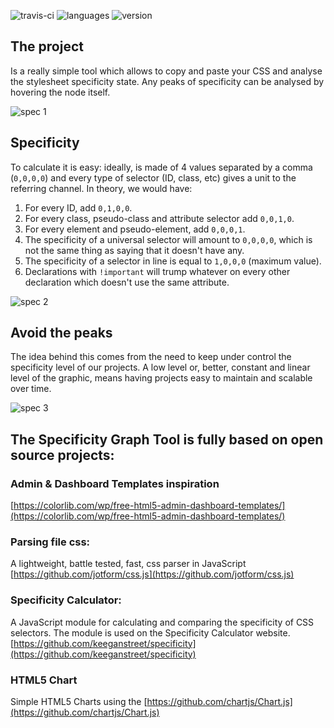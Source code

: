 ![travis-ci](https://img.shields.io/travis/com/StefanoVollono/specificity-graph/master)
![languages](https://img.shields.io/github/languages/count/StefanoVollono/specificity-graph) 
![version](https://img.shields.io/github/package-json/v/StefanoVollono/specificity-graph/master) 

## The project 
Is a really simple tool which allows to copy and paste your CSS and analyse the stylesheet specificity state. Any peaks of specificity can be analysed by hovering the node itself.

![spec 1](http://res.cloudinary.com/ddbdqb6js/image/upload/v1490768227/spec_1_ruwaoy.png)

## Specificity
To calculate it is easy: ideally, is made of 4 values separated by a comma (`0,0,0,0`) and every type of selector (ID, class, etc) gives a unit to the referring channel. In theory, we would have:

1. For every ID, add `0,1,0,0`.
2. For every class, pseudo-class and attribute selector add `0,0,1,0`.
3. For every element and pseudo-element, add `0,0,0,1`.
4. The specificity of a universal selector will amount to `0,0,0,0`, which is not the same thing as saying that it doesn't have any.
5. The specificity of a selector in line is equal to `1,0,0,0` (maximum value).
6. Declarations with `!important` will trump whatever on every other declaration which doesn't use the same attribute.

![spec 2](http://res.cloudinary.com/ddbdqb6js/image/upload/v1490768227/spec_2_a8uon2.png)

## Avoid the peaks
The idea behind this comes from the need to keep under control the specificity level of our projects. A low level or, better, constant and linear level of the graphic, means having projects easy to maintain and scalable over time.

![spec 3](http://res.cloudinary.com/ddbdqb6js/image/upload/v1490768229/spec_3_q4tbwy.png)

## The Specificity Graph Tool is fully based on open source projects:

### Admin & Dashboard Templates inspiration
[https://colorlib.com/wp/free-html5-admin-dashboard-templates/](https://colorlib.com/wp/free-html5-admin-dashboard-templates/)

### Parsing file css:
A lightweight, battle tested, fast, css parser in JavaScript
[https://github.com/jotform/css.js](https://github.com/jotform/css.js)

### Specificity Calculator:
A JavaScript module for calculating and comparing the specificity of CSS selectors. The module is used on the Specificity Calculator website.
[https://github.com/keeganstreet/specificity](https://github.com/keeganstreet/specificity)

### HTML5 Chart
Simple HTML5 Charts using the <canvas>
[https://github.com/chartjs/Chart.js](https://github.com/chartjs/Chart.js)
